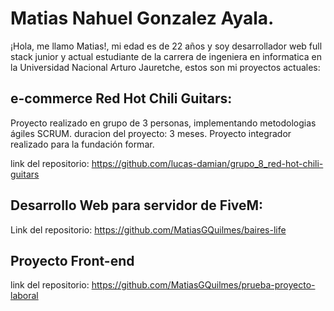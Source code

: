 # Matias Nahuel Gonzalez Ayala.

¡Hola, me llamo Matias!, mi edad es de 22 años y soy desarrollador web full stack junior y actual estudiante de la carrera de ingeniera en informatica en la Universidad Nacional Arturo Jauretche,
estos son mi proyectos actuales: 


## e-commerce Red Hot Chili Guitars:

Proyecto realizado en grupo de 3 personas, implementando metodologias ágiles SCRUM. duracion del proyecto: 3 meses.
Proyecto integrador realizado para la fundación formar.

link del repositorio: https://github.com/lucas-damian/grupo_8_red-hot-chili-guitars 

## Desarrollo Web para servidor de FiveM:

Link del repositorio: https://github.com/MatiasGQuilmes/baires-life

## Proyecto Front-end 

link del repositorio: https://github.com/MatiasGQuilmes/prueba-proyecto-laboral

